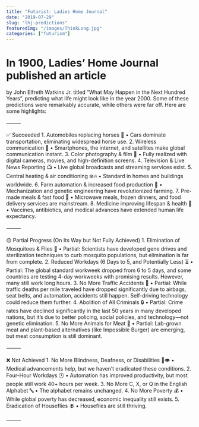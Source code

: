 ```yaml
---
title: "Futurist: Ladies Home Journal"
date: "2019-07-29"
slug: "lhj-predictions"
featuredImg: "/images/ThinkLong.jpg"
categories: ["futurism"]
---
```



# In 1900, Ladies’ Home Journal published an article 
by John Elfreth Watkins Jr. titled “What May Happen in the Next Hundred Years”, predicting what life might look like in the year 2000. Some of these predictions were remarkably accurate, while others were far off. Here are some highlights:


⸻

✅ Succeeded
	1.	Automobiles replacing horses 🚗
	•	Cars dominate transportation, eliminating widespread horse use.
	2.	Wireless communication 📡
	•	Smartphones, the internet, and satellites make global communication instant.
	3.	Color photography & film 🎥
	•	Fully realized with digital cameras, movies, and high-definition screens.
	4.	Television & Live News Reporting 📺
	•	Live global broadcasts and streaming services exist.
	5.	Central heating & air conditioning ❄️🔥
	•	Standard in homes and buildings worldwide.
	6.	Farm automation & increased food production 🌾
	•	Mechanization and genetic engineering have revolutionized farming.
	7.	Pre-made meals & fast food 🍔
	•	Microwave meals, frozen dinners, and food delivery services are mainstream.
	8.	Medicine improving lifespan & health 💉
	•	Vaccines, antibiotics, and medical advances have extended human life expectancy.

⸻

🟡 Partial Progress (On Its Way but Not Fully Achieved)
	1.	Elimination of Mosquitoes & Flies 🦟
	•	Partial: Scientists have developed gene drives and sterilization techniques to curb mosquito populations, but elimination is far from complete.
	2.	Reduced Workdays (6 Days to 5, and Potentially Less) ⏳
	•	Partial: The global standard workweek dropped from 6 to 5 days, and some countries are testing 4-day workweeks with promising results. However, many still work long hours.
	3.	No More Traffic Accidents 🚦
	•	Partial: While traffic deaths per mile traveled have dropped significantly due to airbags, seat belts, and automation, accidents still happen. Self-driving technology could reduce them further.
	4.	Abolition of All Criminals 🔒
	•	Partial: Crime rates have declined significantly in the last 50 years in many developed nations, but it’s due to better policing, social policies, and technology—not genetic elimination.
	5.	No More Animals for Meat 🍖
	•	Partial: Lab-grown meat and plant-based alternatives (like Impossible Burger) are emerging, but meat consumption is still dominant.

⸻

❌ Not Achieved
	1.	No More Blindness, Deafness, or Disabilities 🦻👁️
	•	Medical advancements help, but we haven’t eradicated these conditions.
	2.	Four-Hour Workdays 🕓
	•	Automation has improved productivity, but most people still work 40+ hours per week.
	3.	No More C, X, or Q in the English Alphabet 🔤
	•	The alphabet remains unchanged.
	4.	No More Poverty 💰
	•	While global poverty has decreased, economic inequality still exists.
	5.	Eradication of Houseflies 🪰
	•	Houseflies are still thriving.

⸻
